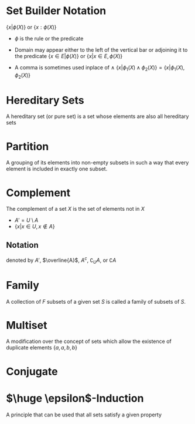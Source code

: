 # Set Builder Notation
$\{ x | \phi(X) \}$ or $\{ x : \phi(X) \}$
- $\phi$ is the rule or the predicate

- Domain may appear either to the left of the vertical bar or adjoining it to the predicate
	$\{ x \in E | \phi(X) \}$  or $\{ x | x \in E , \phi(X) \}$ 
	
- A comma is sometimes used inplace of $\land$
	$\{ x | \phi_1(X) \land \phi_2(X) \} = \{ x | \phi_1(X), \phi_2(X) \}$  

# Hereditary Sets
A hereditary set (or pure set) is a set whose elements are also all hereditary sets
# Partition
A grouping of its elements into non-empty subsets in such a way that every element is included in exactly one subset.
# Complement
The complement of a set $X$ is the set of elements not in $X$
- $A' = U \setminus A$
- $\{ x | x \in U, x \notin A \}$
## Notation 
denoted by $A'$, $\overline{A}$, $A^{c}$, $\complement_U A$, or $\complement A$
# Family
A collection of $F$ subsets of a given set $S$ is called a family of subsets of $S$.
# Multiset
A modification over the concept of sets which allow the existence of duplicate elements
$\{a,a,b,b\}$

# Conjugate

# $\huge \epsilon$-Induction
A principle that can be used that all sets satisfy a given property